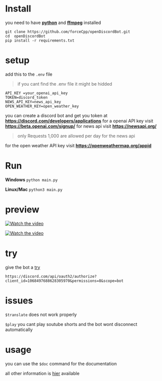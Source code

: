# Install
you need to have **<a  href="https://www.python.org/">python</a>** and **<a  href="https://ffmpeg.org/download.html">ffmpeg</a>** installed

```
git clone https://github.com/forceCpp/openDiscordBot.git
cd  openDiscordBot
pip install -r requirements.txt
```

# setup

add this to the `.env` file
> if you cant find the .env file it might be hidded

```
API_KEY =your_openai_api_key
TOKEN=discord_token
NEWS_API_KEY=news_api_key
OPEN_WEATHER_KEY=open_weather_key
```
you can create a discord bot and get you token at **https://discord.com/developers/applications**
for a openai API key visit **https://beta.openai.com/signup/**
for news api visit **https://newsapi.org/**
> only Requests 1,000 are allowed per day for the news api

for the open weather API key visit **https://openweathermap.org/appid**
# Run 

**Windows**
`python main.py`

**Linux/Mac**
`python3 main.py`

# preview
[![Watch the video](https://github.com/forceCpp/openDiscordBot/blob/main/preview/chat.png)](https://raw.githubusercontent.com/forceCpp/openDiscordBot/main/preview/chat.mp4)

[![Watch the video](https://github.com/forceCpp/openDiscordBot/blob/main/preview/meme.png)](https://raw.githubusercontent.com/forceCpp/openDiscordBot/main/preview/meme.mp4)

# try
give the bot a <a  href="https://discord.com/api/oauth2/authorize?client_id=1068497688628305970&permissions=8&scope=bot">try</a>

` https://discord.com/api/oauth2/authorize?client_id=1068497688628305970&permissions=8&scope=bot `

# issues
`$translate` does not work properly

`$play` you cant play soutube shorts and the bot wont disconnect automatically

# usage
you can use the `$doc` command for the documentation

all other  information is <a  href="https://github.com/forceCpp/openDiscordBot/blob/main/documentation.txt">hier</a> available
